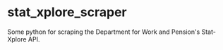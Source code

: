 # stat_xplore_scraper
Some python for scraping the Department for Work and Pension's Stat-Xplore API. 
